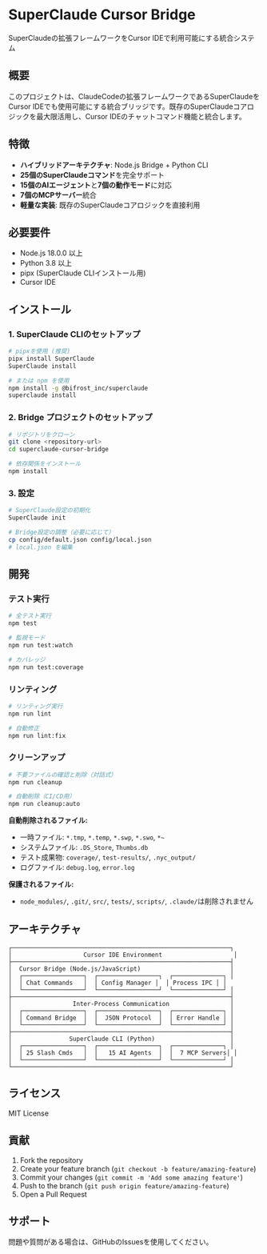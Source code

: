 # SuperClaude Cursor Bridge

SuperClaudeの拡張フレームワークをCursor IDEで利用可能にする統合システム

## 概要

このプロジェクトは、ClaudeCodeの拡張フレームワークであるSuperClaudeをCursor IDEでも使用可能にする統合ブリッジです。既存のSuperClaudeコアロジックを最大限活用し、Cursor IDEのチャットコマンド機能と統合します。

## 特徴

- **ハイブリッドアーキテクチャ**: Node.js Bridge + Python CLI
- **25個のSuperClaudeコマンド**を完全サポート
- **15個のAIエージェント**と**7個の動作モード**に対応
- **7個のMCPサーバー**統合
- **軽量な実装**: 既存のSuperClaudeコアロジックを直接利用

## 必要要件

- Node.js 18.0.0 以上
- Python 3.8 以上
- pipx (SuperClaude CLIインストール用)
- Cursor IDE

## インストール

### 1. SuperClaude CLIのセットアップ

```bash
# pipxを使用 (推奨)
pipx install SuperClaude
SuperClaude install

# または npm を使用
npm install -g @bifrost_inc/superclaude
superclaude install
```

### 2. Bridge プロジェクトのセットアップ

```bash
# リポジトリをクローン
git clone <repository-url>
cd superclaude-cursor-bridge

# 依存関係をインストール
npm install
```

### 3. 設定

```bash
# SuperClaude設定の初期化
SuperClaude init

# Bridge設定の調整（必要に応じて）
cp config/default.json config/local.json
# local.json を編集
```

## 開発

### テスト実行

```bash
# 全テスト実行
npm test

# 監視モード
npm run test:watch

# カバレッジ
npm run test:coverage
```

### リンティング

```bash
# リンティング実行
npm run lint

# 自動修正
npm run lint:fix
```

### クリーンアップ

```bash
# 不要ファイルの確認と削除（対話式）
npm run cleanup

# 自動削除（CI/CD用）
npm run cleanup:auto
```

**自動削除されるファイル:**
- 一時ファイル: `*.tmp`, `*.temp`, `*.swp`, `*.swo`, `*~`
- システムファイル: `.DS_Store`, `Thumbs.db`
- テスト成果物: `coverage/`, `test-results/`, `.nyc_output/`
- ログファイル: `debug.log`, `error.log`

**保護されるファイル:**
- `node_modules/`, `.git/`, `src/`, `tests/`, `scripts/`, `.claude/`は削除されません

## アーキテクチャ

```
┌─────────────────────────────────────────────────────────────┐
│                    Cursor IDE Environment                    │
├─────────────────────────────────────────────────────────────┤
│  Cursor Bridge (Node.js/JavaScript)                         │
│  ┌─────────────────┐  ┌─────────────────┐  ┌──────────────┐ │
│  │ Chat Commands   │  │ Config Manager │  │ Process IPC │ │
│  └─────────────────┘  └─────────────────┘  └──────────────┘ │
├─────────────────────────────────────────────────────────────┤
│                 Inter-Process Communication                 │
│  ┌─────────────────┐  ┌─────────────────┐  ┌──────────────┐ │
│  │ Command Bridge  │  │  JSON Protocol  │  │ Error Handle │ │
│  └─────────────────┘  └─────────────────┘  └──────────────┘ │
├─────────────────────────────────────────────────────────────┤
│                SuperClaude CLI (Python)                     │
│  ┌─────────────────┐  ┌─────────────────┐  ┌──────────────┐ │
│  │ 25 Slash Cmds   │  │   15 AI Agents  │  │  7 MCP Servers│ │
│  └─────────────────┘  └─────────────────┘  └──────────────┘ │
└─────────────────────────────────────────────────────────────┘
```

## ライセンス

MIT License

## 貢献

1. Fork the repository
2. Create your feature branch (`git checkout -b feature/amazing-feature`)
3. Commit your changes (`git commit -m 'Add some amazing feature'`)
4. Push to the branch (`git push origin feature/amazing-feature`)
5. Open a Pull Request

## サポート

問題や質問がある場合は、GitHubのIssuesを使用してください。